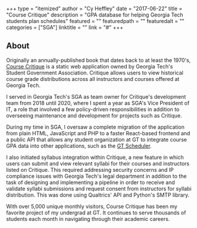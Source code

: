 +++
type = "itemized"
author = "Cy Heffley"
date = "2017-06-22"
title = "Course Critique"
description = "GPA database for helping Georgia Tech students plan schedules"
featured = ""
featuredpath = ""
featuredalt = ""
categories = ["SGA"]
linktitle = ""
link = "#"
+++

## About
Originally an annually-published book that dates back to at least the 1970's, [Course Critique](https://critique.gatech.edu) is a static web application owned by Georgia Tech's Student Government Association. Critique allows users to view historical course grade distributions across all instructors and courses offered at Georgia Tech.

I served in Georgia Tech's SGA as team owner for Critique's development team from 2018 until 2020, where I spent a year as SGA's Vice President of IT, a role that involved a few policy-driven responsibilities in addition to overseeing maintenance and development for projects such as Critique.

During my time in SGA, I oversaw a complete migration of the application from plain HTML, JavaScript and PHP to a faster React-based frontend and a public API that allows any student organization at GT to integrate course GPA data into other applications, such as the [GT Scheduler](https://gt-scheduler.org).

I also initiated syllabus integration within Critique, a new feature in which users can submit and view relevant syllabi for their courses and instructors listed on Critique. This required addressing security concerns and IP compliance issues with Georgia Tech's legal department in addition to the task of designing and implementing a pipeline in order to receive and validate syllabi submissions and request consent from instructors for syllabi distribution. This was done using Qualtrics' API and Python's SMTP library.

With over 5,000 unique monthly visitors, Course Critique has been my favorite project of my undergrad at GT. It continues to serve thousands of students each month in navigating through their academic careers.
